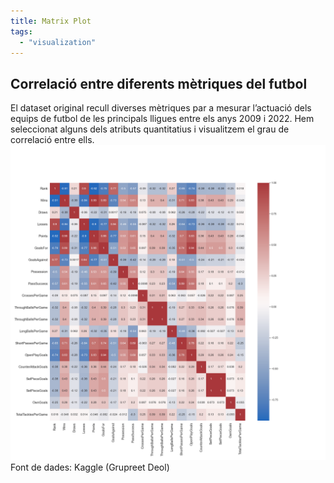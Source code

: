 ```yaml
---
title: Matrix Plot
tags:
  - "visualization"
---
```

## Correlació entre diferents mètriques del futbol
El dataset original recull diverses mètriques par a mesurar l’actuació dels equips de futbol de les principals lligues entre els anys 2009 i 2022. Hem seleccionat alguns dels atributs quantitatius i visualitzem el grau de correlació entre ells.
![Matrix plot](/images/2022-11-28/matrix_plot.png)
Font de dades: Kaggle (Grupreet Deol)